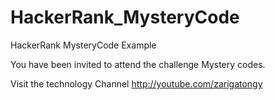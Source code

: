 HackerRank_MysteryCode
======================

HackerRank MysteryCode Example

You have been invited to attend the challenge Mystery codes.

Visit the technology  Channel 
http://youtube.com/zarigatongy
